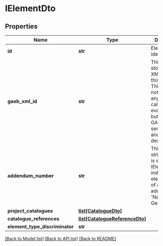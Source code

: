 # IElementDto

## Properties
Name | Type | Description | Notes
------------ | ------------- | ------------- | -------------
**id** | **str** | Elements GUID identifier. | 
**gaeb_xml_id** | **str** | This is used to store the GAEB XML Id within this IElement. This data is not used for any calculations or evaluations but only for GAEB serialization and deserialization. | [optional] 
**addendum_number** | **str** | This optional string property is shared by all IElements, and indicates if the element is part of an addendum, a &#39;Nachtrag&#39; in German. | [optional] 
**project_catalogues** | [**list[CatalogueDto]**](CatalogueDto.md) |  | [optional] 
**catalogue_references** | [**list[CatalogueReferenceDto]**](CatalogueReferenceDto.md) |  | [optional] 
**element_type_discriminator** | **str** |  | 

[[Back to Model list]](../README.md#documentation-for-models) [[Back to API list]](../README.md#documentation-for-api-endpoints) [[Back to README]](../README.md)


